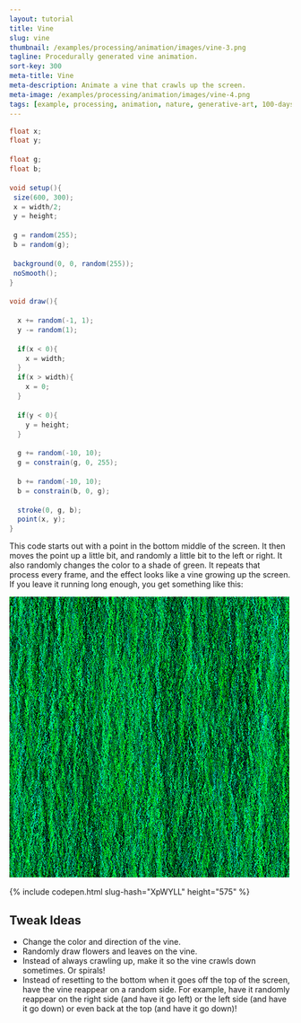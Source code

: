 ```yaml
---
layout: tutorial
title: Vine
slug: vine
thumbnail: /examples/processing/animation/images/vine-3.png
tagline: Procedurally generated vine animation.
sort-key: 300
meta-title: Vine
meta-description: Animate a vine that crawls up the screen.
meta-image: /examples/processing/animation/images/vine-4.png
tags: [example, processing, animation, nature, generative-art, 100-days-of-code]
---
```


```java
float x;
float y;

float g;
float b;

void setup(){
 size(600, 300);
 x = width/2;
 y = height;
 
 g = random(255);
 b = random(g);
 
 background(0, 0, random(255));
 noSmooth();
}

void draw(){
 
  x += random(-1, 1);
  y -= random(1);
  
  if(x < 0){
    x = width;
  }
  if(x > width){
    x = 0;
  }
  
  if(y < 0){
    y = height;
  }
  
  g += random(-10, 10);
  g = constrain(g, 0, 255);
  
  b += random(-10, 10);
  b = constrain(b, 0, g);
  
  stroke(0, g, b);
  point(x, y);
}
```

This code starts out with a point in the bottom middle of the screen. It then moves the point up a little bit, and randomly a little bit to the left or right. It also randomly changes the color to a shade of green. It repeats that process every frame, and the effect looks like a vine growing up the screen. If you leave it running long enough, you get something like this:

![vine](/examples/processing/animation/images/vine-1.png)

{% include codepen.html slug-hash="XpWYLL" height="575" %}

## Tweak Ideas

- Change the color and direction of the vine.
- Randomly draw flowers and leaves on the vine.
- Instead of always crawling up, make it so the vine crawls down sometimes. Or spirals!
- Instead of resetting to the bottom when it goes off the top of the screen, have the vine reappear on a random side. For example, have it randomly reappear on the right side (and have it go left) or the left side (and have it go down) or even back at the top (and have it go down)!
